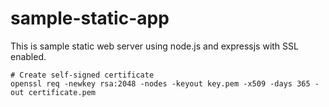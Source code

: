 # sample-static-app

This is sample static web server using node.js and expressjs with SSL enabled.

``` 
# Create self-signed certificate
openssl req -newkey rsa:2048 -nodes -keyout key.pem -x509 -days 365 -out certificate.pem
```
